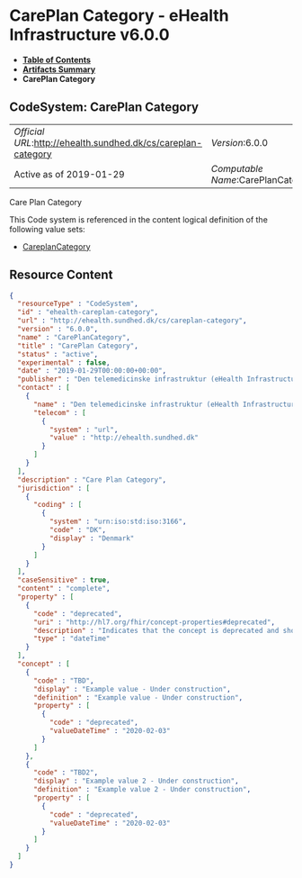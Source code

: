 # CarePlan Category - eHealth Infrastructure v6.0.0

* [**Table of Contents**](toc.md)
* [**Artifacts Summary**](artifacts.md)
* **CarePlan Category**

## CodeSystem: CarePlan Category 

| | |
| :--- | :--- |
| *Official URL*:http://ehealth.sundhed.dk/cs/careplan-category | *Version*:6.0.0 |
| Active as of 2019-01-29 | *Computable Name*:CarePlanCategory |

 
Care Plan Category 

 This Code system is referenced in the content logical definition of the following value sets: 

* [CareplanCategory](ValueSet-ehealth-careplan-category.md)



## Resource Content

```json
{
  "resourceType" : "CodeSystem",
  "id" : "ehealth-careplan-category",
  "url" : "http://ehealth.sundhed.dk/cs/careplan-category",
  "version" : "6.0.0",
  "name" : "CarePlanCategory",
  "title" : "CarePlan Category",
  "status" : "active",
  "experimental" : false,
  "date" : "2019-01-29T00:00:00+00:00",
  "publisher" : "Den telemedicinske infrastruktur (eHealth Infrastructure)",
  "contact" : [
    {
      "name" : "Den telemedicinske infrastruktur (eHealth Infrastructure)",
      "telecom" : [
        {
          "system" : "url",
          "value" : "http://ehealth.sundhed.dk"
        }
      ]
    }
  ],
  "description" : "Care Plan Category",
  "jurisdiction" : [
    {
      "coding" : [
        {
          "system" : "urn:iso:std:iso:3166",
          "code" : "DK",
          "display" : "Denmark"
        }
      ]
    }
  ],
  "caseSensitive" : true,
  "content" : "complete",
  "property" : [
    {
      "code" : "deprecated",
      "uri" : "http://hl7.org/fhir/concept-properties#deprecated",
      "description" : "Indicates that the concept is deprecated and should not be used",
      "type" : "dateTime"
    }
  ],
  "concept" : [
    {
      "code" : "TBD",
      "display" : "Example value - Under construction",
      "definition" : "Example value - Under construction",
      "property" : [
        {
          "code" : "deprecated",
          "valueDateTime" : "2020-02-03"
        }
      ]
    },
    {
      "code" : "TBD2",
      "display" : "Example value 2 - Under construction",
      "definition" : "Example value 2 - Under construction",
      "property" : [
        {
          "code" : "deprecated",
          "valueDateTime" : "2020-02-03"
        }
      ]
    }
  ]
}

```
